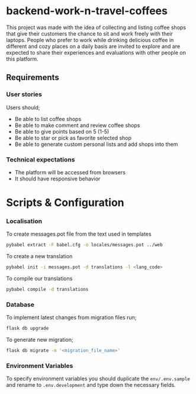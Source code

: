 # backend-work-n-travel-coffees

This project was made with the idea of collecting and listing coffee shops that give their customers the chance to sit and work freely with their laptops. People who prefer to work while drinking delicious coffee in different and cozy places on a daily basis are invited to explore and are expected to share their experiences and evaluations with other people on this platform.

## Requirements

### User stories

Users should;

- Be able to list coffee shops
- Be able to make comment and review coffee shops
- Be able to give points based on 5 (1-5)
- Be able to star or pick as favorite selected shop
- Be able to generate custom personal lists and add shops into them

### Technical expectations

- The platform will be accessed from browsers
- It should have responsive behavior

# Scripts & Configuration

### Localisation
To create messages.pot file from the text used in templates
```bash
pybabel extract -F babel.cfg -o locales/messages.pot ../web
```

To create a new translation
```bash
pybabel init -i messages.pot -d translations -l <lang_code>
```

To compile our translations
```bash
pybabel compile -d translations
```

### Database

To implement latest changes from migration files run;
```bash
flask db upgrade
```

To generate new migration;
```bash
flask db migrate -m '<migration_file_name>'
```

### Environment Variables
To specify environment variables you should duplicate the `env/.env.sample` and
rename to `.env.development` and type down the necessary fields.